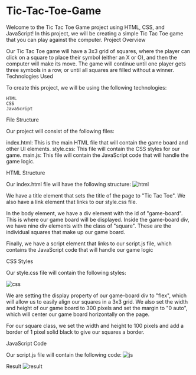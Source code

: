 # Tic-Tac-Toe-Game
Welcome to the Tic Tac Toe Game project using HTML, CSS, and JavaScript! In this project, we will be creating a simple Tic Tac Toe game that you can play against the computer.
Project Overview

Our Tic Tac Toe game will have a 3x3 grid of squares, where the player can click on a square to place their symbol (either an X or O), and then the computer will make its move. The game will continue until one player gets three symbols in a row, or until all squares are filled without a winner.
Technologies Used

To create this project, we will be using the following technologies:

    HTML
    CSS
    JavaScript

File Structure

Our project will consist of the following files:

 index.html: This is the main HTML file that will contain the game board and other UI elements.
 style.css: This file will contain the CSS styles for our game.
 main.js: This file will contain the JavaScript code that will handle the game logic.

HTML Structure

Our index.html file will have the following structure:
![html](https://user-images.githubusercontent.com/120910923/229304781-0133285c-5d10-445e-be3e-2933ff88fd58.png)

We have a title element that sets the title of the page to "Tic Tac Toe". We also have a link element that links to our style.css file.

In the body element, we have a div element with the id of "game-board". This is where our game board will be displayed. Inside the game-board div, we have nine div elements with the class of "square". These are the individual squares that make up our game board.

Finally, we have a script element that links to our script.js file, which contains the JavaScript code that will handle our game logic

CSS Styles

Our style.css file will contain the following styles:

![css](https://user-images.githubusercontent.com/120910923/229304833-8d569368-e725-499a-853c-d8a7bba3075f.png)

We are setting the display property of our game-board div to "flex", which will allow us to easily align our squares in a 3x3 grid. We also set the width and height of our game board to 300 pixels and set the margin to "0 auto", which will center our game board horizontally on the page.

For our square class, we set the width and height to 100 pixels and add a border of 1 pixel solid black to give our squares a border.

JavaScript Code

Our script.js file will contain the following code:
![js](https://user-images.githubusercontent.com/120910923/229304877-afa1a6fb-a61c-4bea-ae1f-a6ee1dfbccee.png)

Result
![result](https://user-images.githubusercontent.com/120910923/229305032-209e71c7-aa20-4a03-9af5-c2c1b043499c.png)



